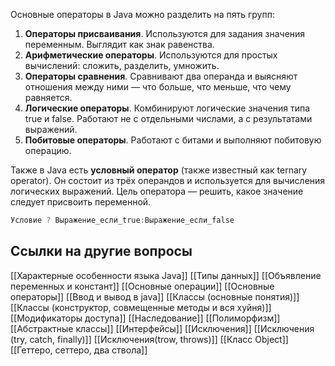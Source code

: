 Основные операторы в Java можно разделить на пять групп: 

1. **Операторы присваивания**. Используются для задания значения переменным. Выглядит как знак равенства.
2. **Арифметические операторы**. Используются для простых вычислений: сложить, разделить, умножить.
3. **Операторы сравнения**. Сравнивают два операнда и выясняют отношения между ними — что больше, что меньше, что чему равняется.
4. **Логические операторы**. Комбинируют логические значения типа true и false. Работают не с отдельными числами, а с результатами выражений.
5. **Побитовые операторы**. Работают с битами и выполняют побитовую операцию.

Также в Java есть **условный оператор** (также известный как ternary operator). Он состоит из трёх операндов и используется для вычисления логических выражений. Цель оператора — решить, какое значение следует присвоить переменной. 

```java
Условие ? Выражение_если_true:Выражение_если_false
```

## Ссылки на другие вопросы

[[Характерные особенности языка Java]]
[[Типы данных]]
[[Объявление переменных и констант]]
[[Основные операции]]
[[Основные операторы]]
[[Ввод и вывод в java]]
[[Классы (основные понятия)]]
[[Классы (конструктор, совмещенные методы и вся хуйня)]]
[[Модификаторы доступа]]
[[Наследование]]
[[Полиморфизм]]
[[Абстрактные классы]]
[[Интерфейсы]]
[[Исключения]]
[[Исключения (try, catch, finally)]]
[[Исключения(trow, throws)]]
[[Класс Object]]
[[Геттеро, сеттеро, два ствола]]